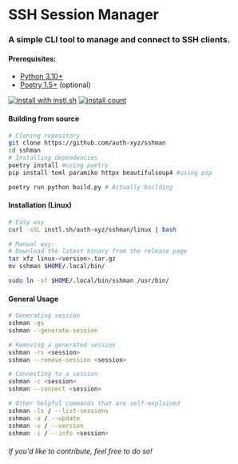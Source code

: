 # SSH Session Manager

### A simple CLI tool to manage and connect to SSH clients.

#### Prerequisites:
*  [Python 3.10+](https://python.org/downloads/)
*  [Poetry 1.5+](https://github.com/python-poetry/poetry) (optional)

[![install with instl.sh](https://img.shields.io/badge/install_with-instl.sh-blue?link=https://instl.sh/auth-xyz/sshman&style=for-the-badge)](https://instl.sh/auth-xyz/sshman)
[![install count](https://img.shields.io/endpoint?url=https://instl.sh/api/v1/badge/shields.io/stats/auth-xyz/sshman&style=for-the-badge)](https://instl.sh/auth-xyz/sshman)

#### Building from source

```bash
# Cloning repository
git clone https://github.com/auth-xyz/sshman
cd sshman
# Installing dependencies
poetry install #using poetry
pip install toml paramiko httpx beautifulsoup4 #using pip

poetry run python build.py # Actually building
```
#### Installation (Linux)
```bash
# Easy way
curl -sSL instl.sh/auth-xyz/sshman/linux | bash

# Manual way:
# Download the latest binary from the release page
tar xfz linux-<version>.tar.gz
mv sshman $HOME/.local/bin/

sudo ln -sf $HOME/.local/bin/sshman /usr/bin/  
```

#### General Usage
```bash
# Generating session
sshman -gs
sshman --generate-session

# Removing a generated session
sshman -rs <session>
sshman --remove-session <session>

# Connecting to a session
sshman -c <session> 
sshman --connect <session> 

# Other helpful commands that are self-explained
sshman -ls / --list-sessions 
sshman -u / --update
sshman -v / --version
sshman -i / --info <session>
```

###### If you'd like to contribute, feel free to do so!
